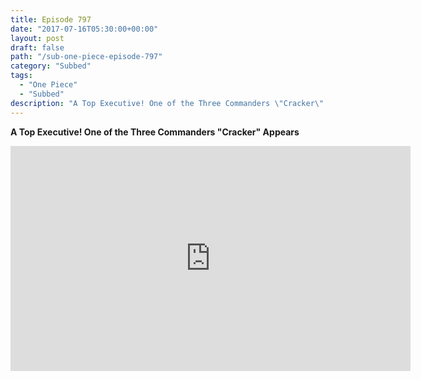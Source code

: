 ```yaml
---
title: Episode 797
date: "2017-07-16T05:30:00+00:00"
layout: post
draft: false
path: "/sub-one-piece-episode-797"
category: "Subbed"
tags:
  - "One Piece"
  - "Subbed"
description: "A Top Executive! One of the Three Commanders \"Cracker\" Appears"
---
```


**A Top Executive! One of the Three Commanders "Cracker" Appears**

<iframe width="640" height="360" src="https://www.rapidvideo.com/e/G6FRPH0M8K" frameborder="0" marginwidth=0 marginheight=0 scrolling=no allowfullscreen></iframe>


